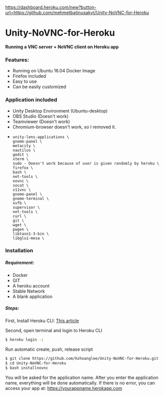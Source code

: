
https://dashboard.heroku.com/new?button-url=https://github.com/mehmetbatinusakyt/Unity-NoVNC-for-Heroku

# Unity-NoVNC-for-Heroku
**Running a VNC server + NoVNC client on Heroku app**

### Features:
  - Running on Ubuntu 16.04 Docker Image
  - Firefox included
  - Easy to use
  - Can be easily customized

### Application included

  - Unity Desktop Environment (Ubuntu-desktop)
  - OBS Studio (Doesn't work)
  - Teamviewer (Doesn't work)
  - Chromium-browser doesn't work, so I removed it.
  -     unity-lens-applications \
        gnome-panel \
        metacity \
        nautilus \
        gedit \
        xterm \
        sudo - Doesn't work because of user is given randomly by heroku \
		firefox \
        bash \
        net-tools \
        novnc \
        socat \
        x11vnc \
        gnome-panel \
        gnome-terminal \
        xvfb \
        supervisor \
        net-tools \
        curl \
        git \
		wget \
        pwgen \
        libtasn1-3-bin \
        libglu1-mesa \




### Installation

##### Requirement:
 - Docker
 - GIT
 - A heroku account
 - Stable Network
 - A blank application

##### Steps: 
First, Install Heroku CLI: [This article](https://devcenter.heroku.com/articles/heroku-cli)

Second, open terminal and login to Heroku CLI
```sh
$ heroku login -i
```

Run automatic create, push, release script

```sh
$ git clone https://github.com/hzhoanglee/Unity-NoVNC-for-Heroku.git
$ cd Unity-NoVNC-for-Heroku
$ bash installnovnc
```

You will be asked for the application name. After you enter the application name, everything will be done automatically. If there is no error, you can access your app at: https://yourappname.herokapp.com



